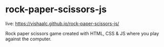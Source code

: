 # rock-paper-scissors-js
live: https://vishaalc.github.io/rock-paper-scissors-js/

Rock paper scissors game created with HTML, CSS & JS where you play against the computer.
